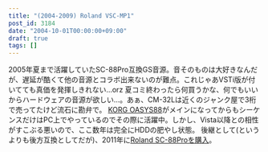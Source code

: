```yaml
---
title: "(2004-2009) Roland VSC-MP1"
post_id: 3184
date: "2004-10-01T00:00:00+09:00"
draft: true
tags: []
---
```



2005年夏まで活躍していたSC-88Pro互換GS音源。音そのものは大好きなんだが、遅延が酷くて他の音源とコラボ出来ないのが難点。これじゃあVSTi版が付いてても真価を発揮しきれない…orz 夏コミ終わったら何買うかな、何でもいいからハードウェアの音源が欲しい…。あぁ、CM-32Lは近くのジャンク屋で3桁で売ってたけど流石に勘弁で。  [KORG OASYS88](https://danmaq.com/oasys88)がメインになってからもシーケンスだけはPC上でやっているのでその際に活躍中。しかし、Vista以降との相性がすこぶる悪いので、ここ数年は完全にHDDの肥やし状態。 後継として(というよりも後方互換としてだが)、2011年に[Roland SC-88Proを購入](https://danmaq.com/sc-88pro)。
